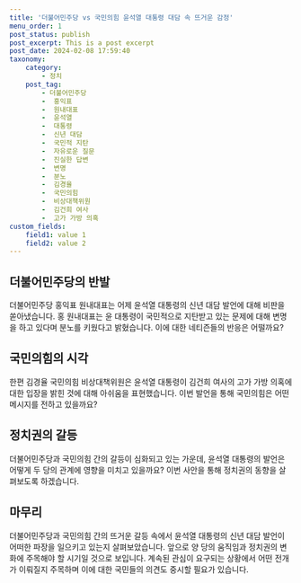 ```yaml
---
title: '더불어민주당 vs 국민의힘 윤석열 대통령 대담 속 뜨거운 감정'
menu_order: 1
post_status: publish
post_excerpt: This is a post excerpt
post_date: 2024-02-08 17:59:40
taxonomy:
    category:
        - 정치
    post_tag:
        - 더불어민주당
        -  홍익표
        -  원내대표
        -  윤석열
        -  대통령
        -  신년 대담
        -  국민적 지탄
        -  자유로운 질문
        -  진실한 답변
        -  변명
        -  분노
        -  김경율
        -  국민의힘
        -  비상대책위원
        -  김건희 여사
        -  고가 가방 의혹
custom_fields:
    field1: value 1
    field2: value 2
---
```


## 더불어민주당의 반발
더불어민주당 홍익표 원내대표는 어제 윤석열 대통령의 신년 대담 발언에 대해 비판을 쏟아냈습니다. 홍 원내대표는 윤 대통령이 국민적으로 지탄받고 있는 문제에 대해 변명을 하고 있다며 분노를 키웠다고 밝혔습니다. 이에 대한 네티즌들의 반응은 어떨까요?
## 국민의힘의 시각
한편 김경율 국민의힘 비상대책위원은 윤석열 대통령이 김건희 여사의 고가 가방 의혹에 대한 입장을 밝힌 것에 대해 아쉬움을 표현했습니다. 이번 발언을 통해 국민의힘은 어떤 메시지를 전하고 있을까요?
## 정치권의 갈등
더불어민주당과 국민의힘 간의 갈등이 심화되고 있는 가운데, 윤석열 대통령의 발언은 어떻게 두 당의 관계에 영향을 미치고 있을까요? 이번 사안을 통해 정치권의 동향을 살펴보도록 하겠습니다.
## 마무리
더불어민주당과 국민의힘 간의 뜨거운 갈등 속에서 윤석열 대통령의 신년 대담 발언이 어떠한 파장을 일으키고 있는지 살펴보았습니다. 앞으로 양 당의 움직임과 정치권의 변화에 주목해야 할 시기일 것으로 보입니다. 계속된 관심이 요구되는 상황에서 어떤 전개가 이뤄질지 주목하며 이에 대한 국민들의 의견도 중시할 필요가 있습니다.
